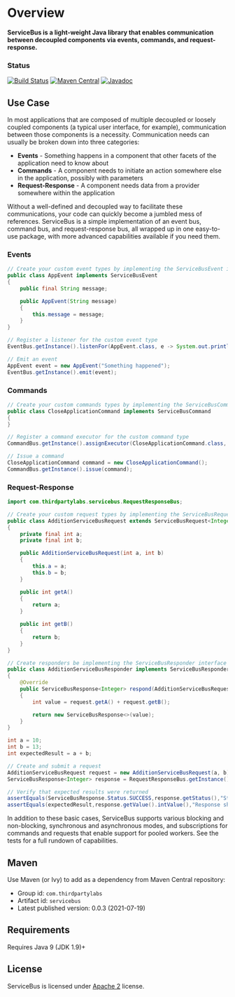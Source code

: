 # Overview

**ServiceBus is a light-weight Java library that enables communication between decoupled components via events, commands, and request-response.**

### Status
[![Build Status](https://github.com/ThirdpartyLabs/ServiceBus/actions/workflows/maven.yml/badge.svg)](https://github.com/ThirdpartyLabs/ServiceBus/blob/main/.github/workflows/maven.yml)
[![Maven Central](https://img.shields.io/maven-central/v/com.thirdpartylabs/servicebus?color=45bf17)](https://search.maven.org/artifact/com.thirdpartylabs/servicebus)
[![Javadoc](https://javadoc.io/badge/com.thirdpartylabs/servicebus.svg)](http://www.javadoc.io/doc/com.thirdpartylabs/servicebus)

## Use Case
In most applications that are composed of multiple decoupled or loosely coupled components (a typical user interface, for example), 
communication between those components is a necessity. Communication needs can usually be broken down into three categories:

* **Events** - Something happens in a component that other facets of the application need to know about
* **Commands** - A component needs to initiate an action somewhere else in the application, possibly with parameters 
* **Request-Response** - A component needs data from a provider somewhere within the application

Without a well-defined and decoupled way to facilitate these communications, your code can quickly become a jumbled mess of 
references. ServiceBus is a simple implementation of an event bus, command bus, and request-response bus, all wrapped up 
in one easy-to-use package, with more advanced capabilities available if you need them. 
### Events
```java
// Create your custom event types by implementing the ServiceBusEvent interface
public class AppEvent implements ServiceBusEvent
{
    public final String message;

    public AppEvent(String message)
    {
        this.message = message;
    }
}

// Register a listener for the custom event type
EventBus.getInstance().listenFor(AppEvent.class, e -> System.out.println(e.message));

// Emit an event
AppEvent event = new AppEvent("Something happened");
EventBus.getInstance().emit(event);
```
### Commands
```java
// Create your custom commands types by implementing the ServiceBusCommand interface
public class CloseApplicationCommand implements ServiceBusCommand
{
}

// Register a command executor for the custom command type
CommandBus.getInstance().assignExecutor(CloseApplicationCommand.class, e -> Platform.exit());

// Issue a command
CloseApplicationCommand command = new CloseApplicationCommand();
CommandBus.getInstance().issue(command);
```
### Request-Response

```java
import com.thirdpartylabs.servicebus.RequestResponseBus;

// Create your custom request types by implementing the ServiceBusRequest interface
public class AdditionServiceBusRequest extends ServiceBusRequest<Integer>
{
    private final int a;
    private final int b;

    public AdditionServiceBusRequest(int a, int b)
    {
        this.a = a;
        this.b = b;
    }

    public int getA()
    {
        return a;
    }

    public int getB()
    {
        return b;
    }
}

// Create responders be implementing the ServiceBusResponder interface
public class AdditionServiceBusResponder implements ServiceBusResponder<AdditionServiceBusRequest, Integer>
{
    @Override
    public ServiceBusResponse<Integer> respond(AdditionServiceBusRequest request)
    {
        int value = request.getA() + request.getB();

        return new ServiceBusResponse<>(value);
    }
}

int a = 10;
int b = 13;
int expectedResult = a + b;

// Create and submit a request
AdditionServiceBusRequest request = new AdditionServiceBusRequest(a, b);
ServiceBusResponse<Integer> response = RequestResponseBus.getInstance().submit(request);

// Verify that expected results were returned
assertEquals(ServiceBusResponse.Status.SUCCESS,response.getStatus(),"Status should match expected result");
assertEquals(expectedResult,response.getValue().intValue(),"Response should match expected result");
```


In addition to these basic cases, ServiceBus supports various blocking and non-blocking, synchronous and asynchronous modes, 
and subscriptions for commands and requests that enable support for pooled workers. See the tests for a full rundown of capabilities.

## Maven

Use Maven (or Ivy) to add as a dependency from Maven Central repository:

* Group id: `com.thirdpartylabs`
* Artifact id: `servicebus`
* Latest published version: 0.0.3 (2021-07-19)

## Requirements

Requires Java 9 (JDK 1.9)+

## License

ServiceBus is licensed under [Apache 2](http://www.apache.org/licenses/LICENSE-2.0.txt) license.
